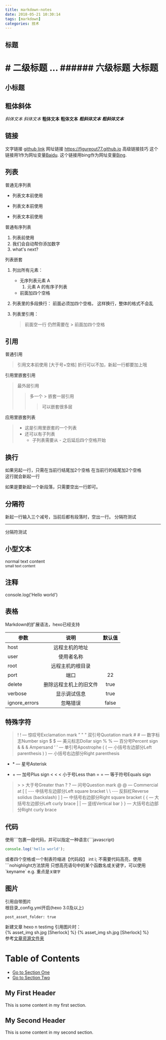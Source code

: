 ```yaml
---
title: markdown-notes
date: 2018-05-21 10:30:14
tags: [markdown]
categories: 技术
---
```

## 标题
&#35; 二级标题
...
&#35;&#35;&#35;&#35;&#35;&#35; 六级标题
大标题
=
小标题
-
## 粗体斜体
*斜体文本* _斜体文本_
**粗体文本** __粗体文本__
***粗斜体文本*** ___粗斜体文本___  
<!-- more -->

## 链接
文字链接 [github link](https://figureout77.github.io)
网址链接 <https://figureout77.github.io>
高级链接技巧
这个链接用1作为网址变量[Baidu][1].
这个链接用bing作为网址变量[Bing][bing].

[1]: http://www.baidu.com/
[bing]: http://www.bing.com.cn
## 列表
普通无序列表
- 列表文本前使用
+ 列表文本前使用
* 列表文本前使用

普通有序列表
1. 列表前使用
2. 我们会自动帮你添加数字
7. what's next? 

列表嵌套
1. 列出所有元素：
    - 无序列表元素 A
        1. 元素 A 的有序子列表
    - 前面加四个空格
2. 列表里的多段换行：
    前面必须加四个空格，
    这样换行，整体的格式不会乱
3. 列表里引用：

    > 前面空一行
    > 仍然需要在 >  前面加四个空格
## 引用
普通引用
> 引用文本前使用 [大于号+空格]
> 折行可以不加，新起一行都要加上哦

引用里嵌套引用
> 最外层引用
> > 多一个 > 嵌套一层引用
> > > 可以嵌套很多层

应用里嵌套列表
> - 这是引用里嵌套的一个列表
> - 还可以有子列表
>     * 子列表需要从 - 之后延后四个空格开始

## 换行
如果另起一行，只需在当前行结尾加2个空格
在当前行的结尾加2个空格  
这行就会新起一行

如果是要新起一个新段落，只需要空出一行即可。

## 分隔符
新起一行输入三个减号，当前后都有段落时，空出一行。
分隔符测试

---

分隔符测试

## 小型文本
normal text content  
<small>small text content</small>

## 注释
console.log('Hello world') <!-- 注释 --> 

## 表格
Markdown的扩展语法，hexo已经支持

| 参数           | 说明                 |   默认值            |
| ------------- |:-------------------:|:------------------:|
| host          | 远程主机的地址         |                    |
| user          | 使用者名称            |                    |
| root          |  远程主机的根目录      |                    |
| port          | 端口                 |       22           |
| delete        | 删除远程主机上的旧文件   |  true            |
| verbose       | 显示调试信息           |   true             |
| ignore_errors | 忽略错误              |     false          |

## 特殊字符
>! &#33; — 惊叹号Exclamation mark 
” &#34; &quot; 双引号Quotation mark 
\# &#35; — 数字标志Number sign 
$ &#36; — 美元标志Dollar sign 
% &#37; — 百分号Percent sign 
& &#38; &amp; Ampersand 
‘ &#39; — 单引号Apostrophe 
( &#40; — 小括号左边部分Left parenthesis 
) &#41; — 小括号右边部分Right parenthesis 
* &#42; — 星号Asterisk 
+ &#43; — 加号Plus sign 
< &#60; &lt; 小于号Less than 
= &#61; — 等于符号Equals sign 
> &#62; &gt; 大于号Greater than 
? &#63; — 问号Question mark 
@ &#64; — Commercial at 
[ &#91; --- 中括号左边部分Left square bracket 
\ &#92; --- 反斜杠Reverse solidus (backslash) 
] &#93; — 中括号右边部分Right square bracket 
{ &#123; — 大括号左边部分Left curly brace 
| &#124; — 竖线Vertical bar 
} &#125; — 大括号右边部分Right curly brace 

## 代码
使用\`\`\`包裹一段代码，并可以指定一种语言(\`\`\`javascript)
```javascript
console.log('hello world');
```
或者四个空格或一个制表符缩进【代码段】
    int i;
不需要代码高亮，使用\`\`\`nohighlight方法禁用
只想高亮语句中的某个函数名或关键字，可以使用\`keyname\`
e.g. 重点是`关键字`

## 图片
引用自带图片  
根目录_config.yml开启(hexo 3.0及以上)
```
post_asset_folder: true
```
新建文章
hexo n testimg
引用图片时：  
{&#37; asset_img sh.jpg [Sherlock] &#37;}
{% asset_img sh.jpg [Sherlock] %}  
参考[文章资源文件夹](https://hexo.io/zh-cn/docs/asset-folders.html#%E6%96%87%E7%AB%A0%E8%B5%84%E6%BA%90%E6%96%87%E4%BB%B6%E5%A4%B9)


# Table of Contents

- [Go to Section One](#sectionOne)
- [Go to Section Two](#sectionTwo)

<a name="sectionOne"></a>
## My First Header ##
This is some content in my first section.

<a name="sectionTwo"></a>
## My Second Header ##
This is some content in my second section.
